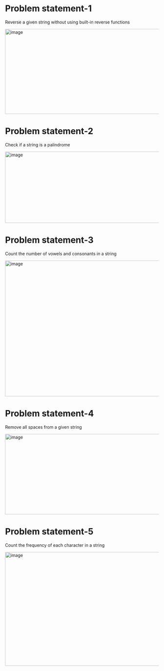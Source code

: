 # Problem statement-1

 Reverse a given string without using built-in reverse functions

 <img width="1538" height="278" alt="image" src="https://github.com/user-attachments/assets/76031781-15e4-4cfd-b049-f0b46bc2961b" />

 # Problem statement-2

 Check if a string is a palindrome

 <img width="1401" height="233" alt="image" src="https://github.com/user-attachments/assets/60ad65a3-0fb7-4551-9c48-f563b8b03c90" />

 # Problem statement-3

  Count the number of vowels and consonants in a string

  <img width="1438" height="444" alt="image" src="https://github.com/user-attachments/assets/de5806ef-7bed-4277-b27f-a1a7c7699db1" />

  # Problem statement-4

  Remove all spaces from a given string

<img width="1309" height="263" alt="image" src="https://github.com/user-attachments/assets/5074c64d-be9e-4db1-a589-b45146354d58" />

# Problem statement-5

 Count the frequency of each character in a string

 <img width="1290" height="372" alt="image" src="https://github.com/user-attachments/assets/910b40ab-5414-43d0-95f4-ef6d24e60a8e" />





